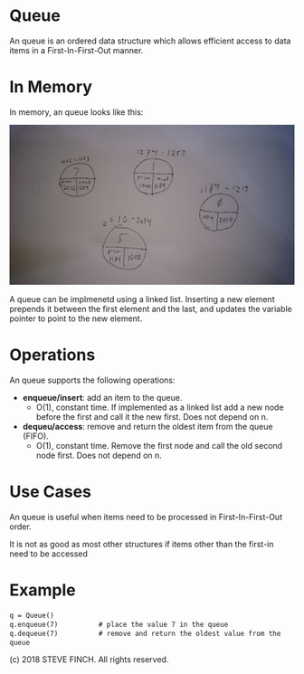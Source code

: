 # Queue

An queue is an ordered data structure which allows efficient access to data items in a First-In-First-Out manner.

# In Memory

In memory, an queue looks like this:

![Image of Linked List in Memory](images/linkedlist.png)

A queue can be implmenetd using a linked list. Inserting a new element prepends it between the first element and the last, and updates the variable pointer to point to the new element.

# Operations

An queue supports the following operations:

* **enqueue/insert**: add an item to the queue.
  * O(1), constant time. If implemented as a linked list add a new node before the first and call it the new first. Does not depend on n.
* **dequeu/access**: remove and return the oldest item from the queue (FIFO).
  * O(1), constant time. Remove the first node and call the old second node first. Does not depend on n.


# Use Cases

An queue is useful when items need to be processed in First-In-First-Out order.

It is not as good as most other structures if items other than the first-in need to be accessed

# Example

```
q = Queue()
q.enqueue(7)          # place the value 7 in the queue
q.dequeue(7)          # remove and return the oldest value from the queue
```

(c) 2018 STEVE FINCH. All rights reserved.
